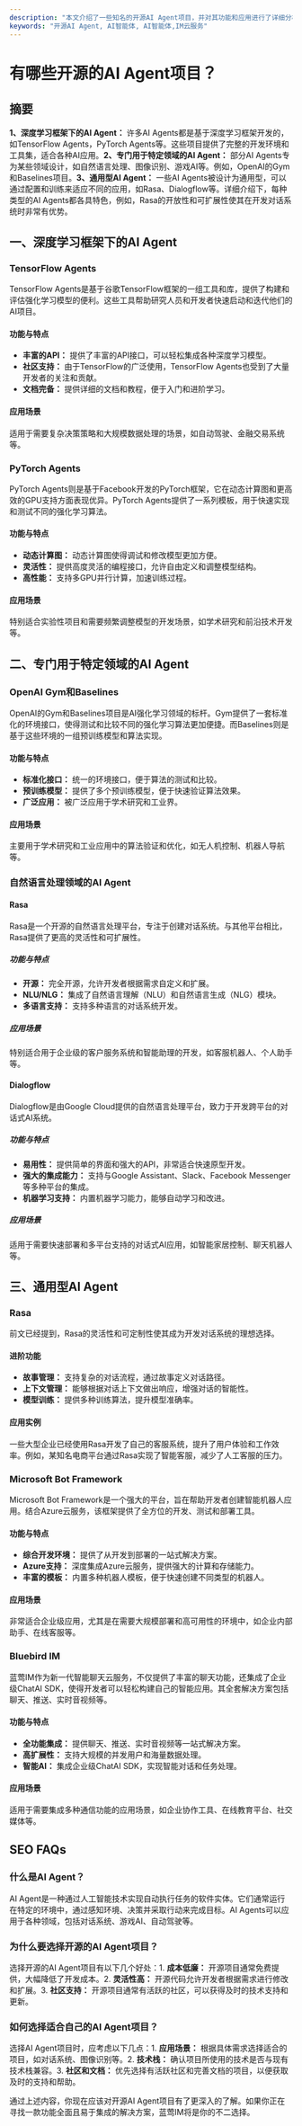 ```yaml
---
description: "本文介绍了一些知名的开源AI Agent项目，并对其功能和应用进行了详细分析。"
keywords: "开源AI Agent, AI智能体, AI智能体,IM云服务"
---
```

# 有哪些开源的AI Agent项目？

## 摘要

**1、深度学习框架下的AI Agent：** 许多AI Agents都是基于深度学习框架开发的，如TensorFlow Agents，PyTorch Agents等。这些项目提供了完整的开发环境和工具集，适合各种AI应用。**2、专门用于特定领域的AI Agent：** 部分AI Agents专为某些领域设计，如自然语言处理、图像识别、游戏AI等。例如，OpenAI的Gym和Baselines项目。**3、通用型AI Agent：** 一些AI Agents被设计为通用型，可以通过配置和训练来适应不同的应用，如Rasa、Dialogflow等。详细介绍下，每种类型的AI Agents都各具特色，例如，Rasa的开放性和可扩展性使其在开发对话系统时非常有优势。

## 一、深度学习框架下的AI Agent

### TensorFlow Agents

TensorFlow Agents是基于谷歌TensorFlow框架的一组工具和库，提供了构建和评估强化学习模型的便利。这些工具帮助研究人员和开发者快速启动和迭代他们的AI项目。

#### 功能与特点

- **丰富的API：** 提供了丰富的API接口，可以轻松集成各种深度学习模型。
- **社区支持：** 由于TensorFlow的广泛使用，TensorFlow Agents也受到了大量开发者的关注和贡献。
- **文档完备：** 提供详细的文档和教程，便于入门和进阶学习。

#### 应用场景

适用于需要复杂决策策略和大规模数据处理的场景，如自动驾驶、金融交易系统等。

### PyTorch Agents

PyTorch Agents则是基于Facebook开发的PyTorch框架，它在动态计算图和更高效的GPU支持方面表现优异。PyTorch Agents提供了一系列模板，用于快速实现和测试不同的强化学习算法。

#### 功能与特点

- **动态计算图：** 动态计算图使得调试和修改模型更加方便。
- **灵活性：** 提供高度灵活的编程接口，允许自由定义和调整模型结构。
- **高性能：** 支持多GPU并行计算，加速训练过程。

#### 应用场景

特别适合实验性项目和需要频繁调整模型的开发场景，如学术研究和前沿技术开发等。

## 二、专门用于特定领域的AI Agent

### OpenAI Gym和Baselines

OpenAI的Gym和Baselines项目是AI强化学习领域的标杆。Gym提供了一套标准化的环境接口，使得测试和比较不同的强化学习算法更加便捷。而Baselines则是基于这些环境的一组预训练模型和算法实现。

#### 功能与特点

- **标准化接口：** 统一的环境接口，便于算法的测试和比较。
- **预训练模型：** 提供了多个预训练模型，便于快速验证算法效果。
- **广泛应用：** 被广泛应用于学术研究和工业界。

#### 应用场景

主要用于学术研究和工业应用中的算法验证和优化，如无人机控制、机器人导航等。

### 自然语言处理领域的AI Agent

#### Rasa

Rasa是一个开源的自然语言处理平台，专注于创建对话系统。与其他平台相比，Rasa提供了更高的灵活性和可扩展性。

##### 功能与特点

- **开源：** 完全开源，允许开发者根据需求自定义和扩展。
- **NLU/NLG：** 集成了自然语言理解（NLU）和自然语言生成（NLG）模块。
- **多语言支持：** 支持多种语言的对话系统开发。

##### 应用场景

特别适合用于企业级的客户服务系统和智能助理的开发，如客服机器人、个人助手等。

#### Dialogflow

Dialogflow是由Google Cloud提供的自然语言处理平台，致力于开发跨平台的对话式AI系统。

##### 功能与特点

- **易用性：** 提供简单的界面和强大的API，非常适合快速原型开发。
- **强大的集成能力：** 支持与Google Assistant、Slack、Facebook Messenger等多种平台的集成。
- **机器学习支持：** 内置机器学习能力，能够自动学习和改进。

##### 应用场景

适用于需要快速部署和多平台支持的对话式AI应用，如智能家居控制、聊天机器人等。

## 三、通用型AI Agent

### Rasa

前文已经提到，Rasa的灵活性和可定制性使其成为开发对话系统的理想选择。

#### 进阶功能

- **故事管理：** 支持复杂的对话流程，通过故事定义对话路径。
- **上下文管理：** 能够根据对话上下文做出响应，增强对话的智能性。
- **模型训练：** 提供多种训练算法，提升模型准确率。

#### 应用实例

一些大型企业已经使用Rasa开发了自己的客服系统，提升了用户体验和工作效率。例如，某知名电商平台通过Rasa实现了智能客服，减少了人工客服的压力。

### Microsoft Bot Framework

Microsoft Bot Framework是一个强大的平台，旨在帮助开发者创建智能机器人应用。结合Azure云服务，该框架提供了全方位的开发、测试和部署工具。

#### 功能与特点

- **综合开发环境：** 提供了从开发到部署的一站式解决方案。
- **Azure支持：** 深度集成Azure云服务，提供强大的计算和存储能力。
- **丰富的模板：** 内置多种机器人模板，便于快速创建不同类型的机器人。

#### 应用场景

非常适合企业级应用，尤其是在需要大规模部署和高可用性的环境中，如企业内部助手、在线客服等。

### Bluebird IM

蓝莺IM作为新一代智能聊天云服务，不仅提供了丰富的聊天功能，还集成了企业级ChatAI SDK，使得开发者可以轻松构建自己的智能应用。其全套解决方案包括聊天、推送、实时音视频等。

#### 功能与特点

- **全功能集成：** 提供聊天、推送、实时音视频等一站式解决方案。
- **高扩展性：** 支持大规模的并发用户和海量数据处理。
- **智能AI：** 集成企业级ChatAI SDK，实现智能对话和任务处理。

#### 应用场景

适用于需要集成多种通信功能的应用场景，如企业协作工具、在线教育平台、社交媒体等。

## SEO FAQs

### **什么是AI Agent？**

AI Agent是一种通过人工智能技术实现自动执行任务的软件实体。它们通常运行在特定的环境中，通过感知环境、决策并采取行动来完成目标。AI Agents可以应用于各种领域，包括对话系统、游戏AI、自动驾驶等。

### **为什么要选择开源的AI Agent项目？**

选择开源的AI Agent项目有以下几个好处：1. **成本低廉：** 开源项目通常免费提供，大幅降低了开发成本。2. **灵活性高：** 开源代码允许开发者根据需求进行修改和扩展。3. **社区支持：** 开源项目通常有活跃的社区，可以获得及时的技术支持和更新。

### **如何选择适合自己的AI Agent项目？**

选择AI Agent项目时，应考虑以下几点：1. **应用场景：** 根据具体需求选择适合的项目，如对话系统、图像识别等。2. **技术栈：** 确认项目所使用的技术是否与现有技术栈兼容。3. **社区和文档：** 优先选择有活跃社区和完善文档的项目，以便获取及时的支持和帮助。

通过上述内容，你现在应该对开源AI Agent项目有了更深入的了解。如果你正在寻找一款功能全面且易于集成的解决方案，蓝莺IM将是你的不二选择。
